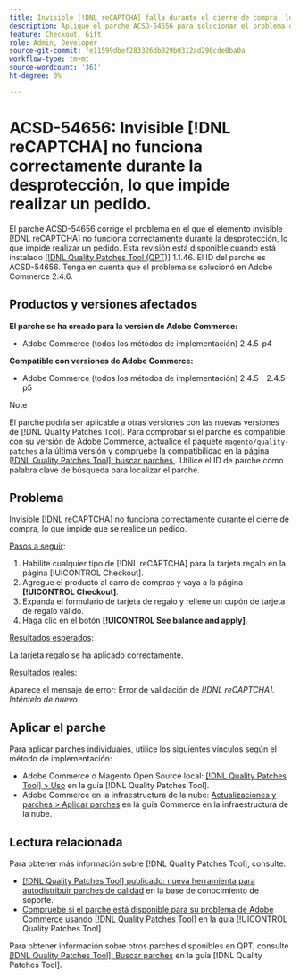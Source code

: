 ```yaml
---
title: Invisible [!DNL reCAPTCHA] falla durante el cierre de compra, lo que impide que se realice el pedido
description: Aplique el parche ACSD-54656 para solucionar el problema de Adobe Commerce donde invisible [!DNL reCAPTCHA] no funciona correctamente durante el cierre de compra, lo que impide realizar un pedido.
feature: Checkout, Gift
role: Admin, Developer
source-git-commit: fe11599dbef283326db029b0312ad290cde0ba0a
workflow-type: tm+mt
source-wordcount: '361'
ht-degree: 0%

---
```


# ACSD-54656: Invisible [!DNL reCAPTCHA] no funciona correctamente durante la desprotección, lo que impide realizar un pedido.

El parche ACSD-54656 corrige el problema en el que el elemento invisible [!DNL reCAPTCHA] no funciona correctamente durante la desprotección, lo que impide realizar un pedido. Esta revisión está disponible cuando está instalado [[!DNL Quality Patches Tool (QPT)]](https://experienceleague.adobe.com/es/docs/commerce-knowledge-base/kb/announcements/commerce-announcements/magento-quality-patches-released-new-tool-to-self-serve-quality-patches) 1.1.46. El ID del parche es ACSD-54656. Tenga en cuenta que el problema se solucionó en Adobe Commerce 2.4.6.

## Productos y versiones afectados

**El parche se ha creado para la versión de Adobe Commerce:**

* Adobe Commerce (todos los métodos de implementación) 2.4.5-p4

**Compatible con versiones de Adobe Commerce:**

* Adobe Commerce (todos los métodos de implementación) 2.4.5 - 2.4.5-p5

>[!NOTE]
>
>El parche podría ser aplicable a otras versiones con las nuevas versiones de [!DNL Quality Patches Tool]. Para comprobar si el parche es compatible con su versión de Adobe Commerce, actualice el paquete `magento/quality-patches` a la última versión y compruebe la compatibilidad en la página [[!DNL Quality Patches Tool]: buscar parches ](https://experienceleague.adobe.com/tools/commerce-quality-patches/index.html?lang=es). Utilice el ID de parche como palabra clave de búsqueda para localizar el parche.

## Problema

Invisible [!DNL reCAPTCHA] no funciona correctamente durante el cierre de compra, lo que impide que se realice un pedido.

<u>Pasos a seguir</u>:

1. Habilite cualquier tipo de [!DNL reCAPTCHA] para la tarjeta regalo en la página [!UICONTROL Checkout].
1. Agregue el producto al carro de compras y vaya a la página **[!UICONTROL Checkout]**.
1. Expanda el formulario de tarjeta de regalo y rellene un cupón de tarjeta de regalo válido.
1. Haga clic en el botón **[!UICONTROL See balance and apply]**.

<u>Resultados esperados</u>:

La tarjeta regalo se ha aplicado correctamente.

<u>Resultados reales</u>:

Aparece el mensaje de error: Error de validación de *[!DNL reCAPTCHA]. Inténtelo de nuevo*.

## Aplicar el parche

Para aplicar parches individuales, utilice los siguientes vínculos según el método de implementación:

* Adobe Commerce o Magento Open Source local: [[!DNL Quality Patches Tool] > Uso](/help/tools/quality-patches-tool/usage.md) en la guía [!DNL Quality Patches Tool].
* Adobe Commerce en la infraestructura de la nube: [Actualizaciones y parches > Aplicar parches](https://experienceleague.adobe.com/docs/commerce-cloud-service/user-guide/develop/upgrade/apply-patches.html?lang=es) en la guía Commerce en la infraestructura de la nube.

## Lectura relacionada

Para obtener más información sobre [!DNL Quality Patches Tool], consulte:

* [[!DNL Quality Patches Tool] publicado: nueva herramienta para autodistribuir parches de calidad](https://experienceleague.adobe.com/es/docs/commerce-knowledge-base/kb/announcements/commerce-announcements/magento-quality-patches-released-new-tool-to-self-serve-quality-patches) en la base de conocimiento de soporte.
* [Compruebe si el parche está disponible para su problema de Adobe Commerce usando [!DNL Quality Patches Tool]](/help/tools/quality-patches-tool/patches-available-in-qpt/check-patch-for-magento-issue-with-magento-quality-patches.md) en la guía [!UICONTROL Quality Patches Tool].


Para obtener información sobre otros parches disponibles en QPT, consulte [[!DNL Quality Patches Tool]: Buscar parches](https://experienceleague.adobe.com/tools/commerce-quality-patches/index.html?lang=es) en la guía [!DNL Quality Patches Tool].
